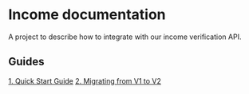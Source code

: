 # Income documentation

A project to describe how to integrate with our income verification API.

## Guides

[1. Quick Start Guide](quick-start-guide/)
[2. Migrating from V1 to V2](migrate-v1-to-v2/)
